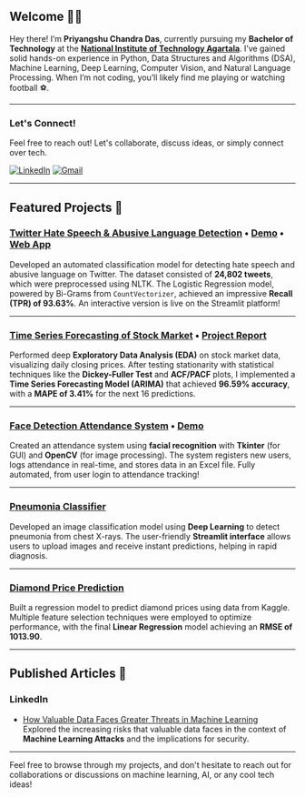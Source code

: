 
## Welcome 👋🏼

Hey there! I’m **Priyangshu Chandra Das**, currently pursuing my **Bachelor of Technology** at the **[National Institute of Technology Agartala](https://www.nita.ac.in/)**. I’ve gained solid hands-on experience in Python, Data Structures and Algorithms (DSA), Machine Learning, Deep Learning, Computer Vision, and Natural Language Processing. When I’m not coding, you’ll likely find me playing or watching football ⚽️.

---

### Let's Connect!
Feel free to reach out! Let's collaborate, discuss ideas, or simply connect over tech.

<a href="https://www.linkedin.com/in/priyangshu-chandra-das/" target="_blank"><img alt="LinkedIn" src="https://img.shields.io/badge/linkedin-%230077B5.svg?&style=for-the-badge&logo=linkedin&logoColor=white" /></a> <a href="mailto:pcdpcdjbx@gmail.com" target="_blank"><img alt="Gmail" src="https://img.shields.io/badge/Gmail-D14836?&style=for-the-badge&logo=Gmail&logoColor=white" /></a>

---

## Featured Projects 🚀

### [Twitter Hate Speech & Abusive Language Detection](https://github.com/5PCD3/Twitter-Hate-Speech-Abusive-Language-Detection-and-Moderation-Classifier.git) • [Demo](https://github.com/5PCD3/Twitter-Hate-Speech-Abusive-Language-Detection-and-Moderation-Classifier/blob/main/TwitterHatespeechDetectionAppDemo.gif) • [Web App](https://twitter-hate-speech-abusive-language-detection-and-moderation.streamlit.app/)

Developed an automated classification model for detecting hate speech and abusive language on Twitter. The dataset consisted of **24,802 tweets**, which were preprocessed using NLTK. The Logistic Regression model, powered by Bi-Grams from `CountVectorizer`, achieved an impressive **Recall (TPR) of 93.63%**. An interactive version is live on the Streamlit platform!

---

### [Time Series Forecasting of Stock Market](https://github.com/5PCD3/Time-Series-Forecasting-of-Stock-Market.git) • [Project Report](https://drive.google.com/file/d/1oh8d2PHSPVdGgRDcfngezcrEm1K5ZTgS/view?usp=sharing)

Performed deep **Exploratory Data Analysis (EDA)** on stock market data, visualizing daily closing prices. After testing stationarity with statistical techniques like the **Dickey-Fuller Test** and **ACF/PACF** plots, I implemented a **Time Series Forecasting Model (ARIMA)** that achieved **96.59% accuracy**, with a **MAPE of 3.41%** for the next 16 predictions.

---

### [Face Detection Attendance System](https://github.com/5PCD3/Face_Detection_Attendance_System.git) • [Demo](https://github.com/5PCD3/Face_Detection_Attendance_System/issues/1)

Created an attendance system using **facial recognition** with **Tkinter** (for GUI) and **OpenCV** (for image processing). The system registers new users, logs attendance in real-time, and stores data in an Excel file. Fully automated, from user login to attendance tracking!

---

### [Pneumonia Classifier](https://github.com/5PCD3/Pneumonia-Classifier-Project.git)

Developed an image classification model using **Deep Learning** to detect pneumonia from chest X-rays. The user-friendly **Streamlit interface** allows users to upload images and receive instant predictions, helping in rapid diagnosis.

---

### [Diamond Price Prediction](https://github.com/5PCD3/DiamondPricePrediction.git)

Built a regression model to predict diamond prices using data from Kaggle. Multiple feature selection techniques were employed to optimize performance, with the final **Linear Regression** model achieving an **RMSE of 1013.90**.

---

## Published Articles 📝

### **LinkedIn**
- [How Valuable Data Faces Greater Threats in Machine Learning](https://www.linkedin.com/pulse/how-valuable-data-faces-greater-threats-machine-learning-das-5gjac/?trackingId=9dcepDyhTayXSiDdkCeZfQ%3D%3D)  
Explored the increasing risks that valuable data faces in the context of **Machine Learning Attacks** and the implications for security.

---

Feel free to browse through my projects, and don't hesitate to reach out for collaborations or discussions on machine learning, AI, or any cool tech ideas!



<!--
- 🔭 I’m currently working on ...
- 🌱 I’m currently learning ...
- 👯 I’m looking to collaborate on ...
- 🤔 I’m looking for help with ...
- 💬 Ask me about ...
- 📫 How to reach me: ...
- 😄 Pronouns: ...
-->
